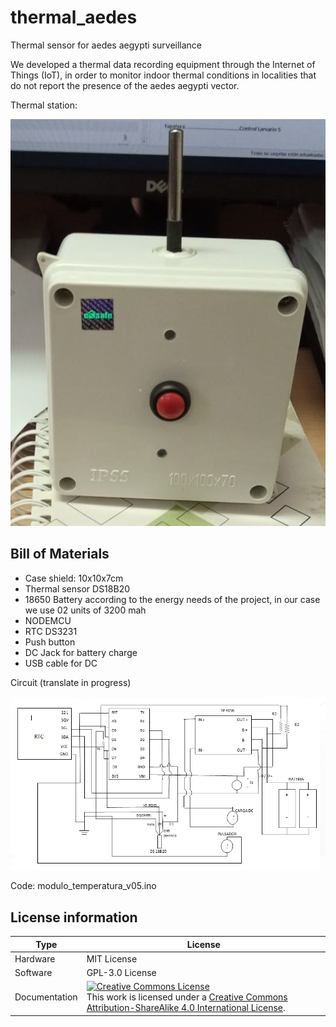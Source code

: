 # thermal_aedes
Thermal sensor for aedes aegypti surveillance

We developed a thermal data recording equipment through the Internet of Things (IoT), in order to monitor indoor thermal conditions in localities that do not report the presence of the aedes aegypti vector.

Thermal station: 

![Thermal station](thermal_station.png)

## Bill of Materials

* Case shield: 10x10x7cm
* Thermal sensor DS18B20
* 18650 Battery according to the energy needs of the project, in our case we use 02 units of 3200 mah
* NODEMCU
* RTC DS3231
* Push button
* DC Jack for battery charge
* USB cable for DC

Circuit (translate in progress) 

![circuit](circuito.png)

Code:
modulo_temperatura_v05.ino

## License information 

| **Type** | **License** |
| --- | --- |
| Hardware | MIT License|
| Software | GPL-3.0 License |
| Documentation | <a rel="license" href="https://creativecommons.org/licenses/by-sa/4.0/?ref=chooser-v1"><img alt="Creative Commons License" style="border-width:0" src="https://i.creativecommons.org/l/by-sa/4.0/88x31.png" /></a><br />This work is licensed under a <a rel="license" href="https://creativecommons.org/licenses/by-sa/4.0/?ref=chooser-v1">Creative Commons Attribution-ShareAlike 4.0 International License</a>. |
